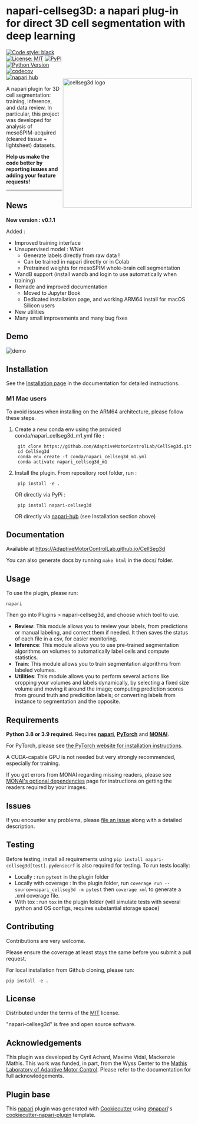 # napari-cellseg3D: a napari plug-in for direct 3D cell segmentation with deep learning

<img src="https://images.squarespace-cdn.com/content/v1/57f6d51c9f74566f55ecf271/838605d0-9723-4e43-83cd-6dbfe4adf36b/cellseg-logo.png?format=1500w" title="cellseg3d" alt="cellseg3d logo" width="350" align="right" vspace = "80"/>

<a href="https://github.com/psf/black"><img alt="Code style: black" src="https://img.shields.io/badge/code%20style-black-000000.svg"></a>
[![License: MIT](https://img.shields.io/badge/License-MIT-blue.svg)](https://github.com/AdaptiveMotorControlLab/CellSeg3d/raw/main/LICENSE)
[![PyPI](https://img.shields.io/pypi/v/napari-cellseg3d.svg?color=green)](https://pypi.org/project/napari-cellseg3d)
[![Python Version](https://img.shields.io/pypi/pyversions/napari-cellseg-annotator.svg?color=green)](https://python.org)
[![codecov](https://codecov.io/gh/AdaptiveMotorControlLab/CellSeg3d/branch/main/graph/badge.svg?token=hzUcn3XN8F)](https://codecov.io/gh/AdaptiveMotorControlLab/CellSeg3d)
[![napari hub](https://img.shields.io/endpoint?url=https://api.napari-hub.org/shields/napari-cellseg3d)](https://www.napari-hub.org/plugins/napari-cellseg3d)

A napari plugin for 3D cell segmentation: training, inference, and data review. In particular, this project was developed for analysis of mesoSPIM-acquired (cleared tissue + lightsheet) datasets.

**Help us make the code better by reporting issues and adding your feature requests!**

----------------------------------

## News

**New version : v0.1.1**

Added :

- Improved training interface
- Unsupervised model : WNet
  - Generate labels directly from raw data !
  - Can be trained in napari directly or in Colab
  - Pretrained weights for mesoSPIM whole-brain cell segmentation
- WandB support (install wandb and login to use automatically when training)
- Remade and improved documentation
  - Moved to Jupyter Book
  - Dedicated installation page, and working ARM64 install for macOS Silicon users
- New utilities
- Many small improvements and many bug fixes

## Demo

![demo](https://images.squarespace-cdn.com/content/v1/57f6d51c9f74566f55ecf271/0d16a71b-3ff2-477a-9d83-18d96cb1ce28/full_demo.gif?format=500w)

## Installation

See the [Installation page] in the documentation for detailed instructions.

### M1 Mac users

To avoid issues when installing on the ARM64 architecture, please follow these steps.

1) Create a new conda env using the provided conda/napari_cellseg3d_m1.yml file :

        git clone https://github.com/AdaptiveMotorControlLab/CellSeg3d.git
        cd CellSeg3d
        conda env create -f conda/napari_cellseg3d_m1.yml
        conda activate napari_cellseg3d_m1

2) Install the plugin.
   From repository root folder, run :

        pip install -e .
   OR directly via PyPi :

        pip install napari-cellseg3d

   OR directly via [napari-hub] (see Installation section above)

## Documentation

Available at https://AdaptiveMotorControlLab.github.io/CellSeg3d

You can also generate docs by running ``make html`` in the docs/ folder.

## Usage

To use the plugin, please run:
```
napari
```
Then go into Plugins > napari-cellseg3d, and choose which tool to use.

- **Review**: This module allows you to review your labels, from predictions or manual labeling, and correct them if needed. It then saves the status of each file in a csv, for easier monitoring.
- **Inference**: This module allows you to use pre-trained segmentation algorithms on volumes to automatically label cells and compute statistics.
- **Train**:  This module allows you to train segmentation algorithms from labeled volumes.
- **Utilities**: This module allows you to perform several actions like cropping your volumes and labels dynamically, by selecting a fixed size volume and moving it around the image; computing prediction scores from ground truth and predicition labels; or converting labels from instance to segmentation and the opposite.

## Requirements

**Python 3.8 or 3.9 required.**
Requires **[napari]**, **[PyTorch]** and **[MONAI]**.

For PyTorch, please see [the PyTorch website for installation instructions].

A CUDA-capable GPU is not needed but very strongly recommended, especially for training.

If you get errors from MONAI regarding missing readers, please see [MONAI's optional dependencies] page for instructions on getting the readers required by your images.

## Issues

If you encounter any problems, please [file an issue] along with a detailed description.

## Testing

Before testing, install all requirements using ``pip install napari-cellseg3d[test]``.
``pydensecrf`` is also required for testing.
To run tests locally:

- Locally : run ``pytest`` in the plugin folder
- Locally with coverage : In the plugin folder, run ``coverage run --source=napari_cellseg3d -m pytest`` then ``coverage xml`` to generate a .xml coverage file.
- With tox : run ``tox`` in the plugin folder (will simulate tests with several python and OS configs, requires substantial storage space)

## Contributing

Contributions are very welcome.

Please ensure the coverage at least stays the same before you submit a pull request.

For local installation from Github cloning, please run:

```
pip install -e .
```

## License

Distributed under the terms of the [MIT] license.

"napari-cellseg3d" is free and open source software.

[napari-hub]: https://www.napari-hub.org/plugins/napari-cellseg3d

[file an issue]: https://github.com/AdaptiveMotorControlLab/CellSeg3d/issues
[napari]: https://github.com/napari/napari
[Cookiecutter]: https://github.com/audreyr/cookiecutter
[@napari]: https://github.com/napari
[MIT]: http://opensource.org/licenses/MIT
[cookiecutter-napari-plugin]: https://github.com/napari/cookiecutter-napari-plugin
[tox]: https://tox.readthedocs.io/en/latest/
[pip]: https://pypi.org/project/pip/
[PyPI]: https://pypi.org/
[Installation page]: https://adaptivemotorcontrollab.github.io/CellSeg3d/source/guides/installation_guide.html
[the PyTorch website for installation instructions]: https://pytorch.org/get-started/locally/
[PyTorch]: https://pytorch.org/get-started/locally/
[MONAI's optional dependencies]: https://docs.monai.io/en/stable/installation.html#installing-the-recommended-dependencies
[MONAI]: https://docs.monai.io/en/stable/installation.html#installing-the-recommended-dependencies

## Acknowledgements

This plugin was developed by Cyril Achard, Maxime Vidal, Mackenzie Mathis.
This work was funded, in part, from the Wyss Center to the [Mathis Laboratory of Adaptive Motor Control](https://www.mackenziemathislab.org/).
Please refer to the documentation for full acknowledgements.

## Plugin base

This [napari] plugin was generated with [Cookiecutter] using [@napari]'s [cookiecutter-napari-plugin] template.
